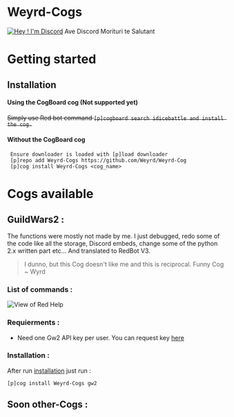 # Weyrd-Cogs 
[![Hey ! I'm Discord](https://cdn.discordapp.com/attachments/309034003980222467/751482832509075625/unknown.png)](https://discord.com/) Ave Discord Morituri te Salutant


# Getting started
## Installation
#### Using the CogBoard cog (Not supported yet)

~~Simply use Red bot command ```[p]cogboard search idicebattle and install the cog.```~~
#### Without the CogBoard cog
```
 Ensure downloader is loaded with [p]load downloader
 [p]repo add Weyrd-Cogs https://github.com/Weyrd/Weyrd-Cog
 [p]cog install Weyrd-Cogs <cog_name>
```    


 # Cogs available 
 ## GuildWars2 :
 The functions were mostly not made by me. I just debugged, redo some of the code like all the storage, Discord embeds, change some of the python 2.x written part etc... And translated to RedBot V3.
  > I dunno, but this Cog doesn't like me and this is reciprocal. Funny Cog ~ Wyrd
 ### List of commands :
![View of Red Help](https://cdn.discordapp.com/attachments/371446579783139328/751489638388203601/unknown.png)

 ### Requierments :
- Need one Gw2 API key per user.  You can request key [here](https://lmgtfy.com/?q=gw2+api+key)

### Installation :
After run [installation](https://github.com/Weyrd/Weyrd-Cogs#installation) just run :
 ```
[p]cog install Weyrd-Cogs gw2
```


## Soon other-Cogs : 
